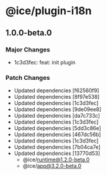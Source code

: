 # @ice/plugin-i18n

## 1.0.0-beta.0

### Major Changes

- 1c3d3fec: feat: init plugin

### Patch Changes

- Updated dependencies [f62560f9]
- Updated dependencies [8f97e538]
- Updated dependencies [1c3d3fec]
- Updated dependencies [9de09ee8]
- Updated dependencies [da7c733c]
- Updated dependencies [1c3d3fec]
- Updated dependencies [5dd3c86e]
- Updated dependencies [467dc56b]
- Updated dependencies [1c3d3fec]
- Updated dependencies [7b04ca7e]
- Updated dependencies [13770d53]
  - @ice/runtime@1.2.0-beta.0
  - @ice/app@3.2.0-beta.0
